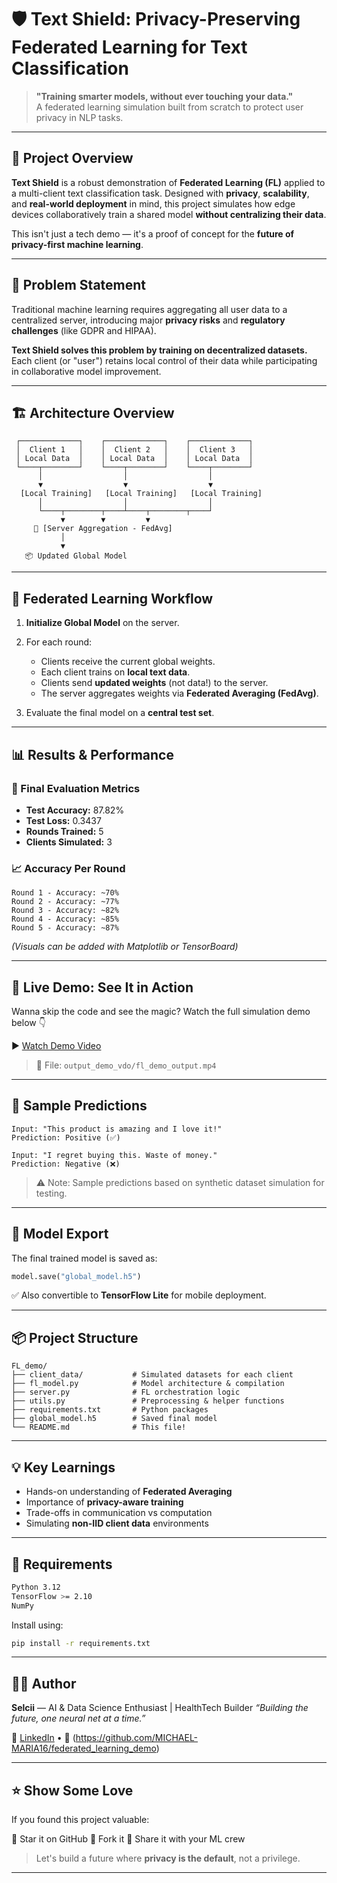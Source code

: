 # 🛡️ Text Shield: Privacy-Preserving Federated Learning for Text Classification

> **"Training smarter models, without ever touching your data."**  
> A federated learning simulation built from scratch to protect user privacy in NLP tasks.

---

## 🚀 Project Overview

**Text Shield** is a robust demonstration of **Federated Learning (FL)** applied to a multi-client text classification task. Designed with **privacy**, **scalability**, and **real-world deployment** in mind, this project simulates how edge devices collaboratively train a shared model **without centralizing their data**.

This isn't just a tech demo — it's a proof of concept for the **future of privacy-first machine learning**.

---

## 🧠 Problem Statement

Traditional machine learning requires aggregating all user data to a centralized server, introducing major **privacy risks** and **regulatory challenges** (like GDPR and HIPAA).

**Text Shield solves this problem by training on decentralized datasets.** Each client (or "user") retains local control of their data while participating in collaborative model improvement.

---

## 🏗️ Architecture Overview

```plaintext
 ┌─────────────┐    ┌─────────────┐    ┌─────────────┐
 │  Client 1   │    │  Client 2   │    │  Client 3   │
 │ Local Data  │    │ Local Data  │    │ Local Data  │
 └────┬────────┘    └────┬────────┘    └────┬────────┘
      │                  │                  │
      ▼                  ▼                  ▼
  [Local Training]   [Local Training]   [Local Training]
      │                  │                  │
      └────┬────────┬────┴────┬────────┬────┘
           ▼        ▼         ▼
     🔁 [Server Aggregation - FedAvg]
           │
           ▼
   📦 Updated Global Model
````

---

## 🔄 Federated Learning Workflow

1. **Initialize Global Model** on the server.
2. For each round:

   * Clients receive the current global weights.
   * Each client trains on **local text data**.
   * Clients send **updated weights** (not data!) to the server.
   * The server aggregates weights via **Federated Averaging (FedAvg)**.
3. Evaluate the final model on a **central test set**.

---

## 📊 Results & Performance

### 🧪 Final Evaluation Metrics

* **Test Accuracy:** 87.82%
* **Test Loss:** 0.3437
* **Rounds Trained:** 5
* **Clients Simulated:** 3

### 📈 Accuracy Per Round

```plaintext
Round 1 - Accuracy: ~70%
Round 2 - Accuracy: ~77%
Round 3 - Accuracy: ~82%
Round 4 - Accuracy: ~85%
Round 5 - Accuracy: ~87%
```

*(Visuals can be added with Matplotlib or TensorBoard)*

---


## 🎥 Live Demo: See It in Action

Wanna skip the code and see the magic? Watch the full simulation demo below 👇

▶️ [Watch Demo Video](./output_demo_vdo/fl_demo_output.mp4)

> 📁 File: `output_demo_vdo/fl_demo_output.mp4`

---


## 🧾 Sample Predictions

```
Input: "This product is amazing and I love it!"
Prediction: Positive (✅)

Input: "I regret buying this. Waste of money."
Prediction: Negative (❌)
```

> ⚠️ Note: Sample predictions based on synthetic dataset simulation for testing.

---

## 💾 Model Export

The final trained model is saved as:

```python
model.save("global_model.h5")
```

✅ Also convertible to **TensorFlow Lite** for mobile deployment.

---

## 📦 Project Structure

```
FL_demo/
├── client_data/           # Simulated datasets for each client
├── fl_model.py            # Model architecture & compilation
├── server.py              # FL orchestration logic
├── utils.py               # Preprocessing & helper functions
├── requirements.txt       # Python packages
├── global_model.h5        # Saved final model
└── README.md              # This file!
```

---

## 💡 Key Learnings

* Hands-on understanding of **Federated Averaging**
* Importance of **privacy-aware training**
* Trade-offs in communication vs computation
* Simulating **non-IID client data** environments

---

## 🔧 Requirements

```bash
Python 3.12
TensorFlow >= 2.10
NumPy
```

Install using:

```bash
pip install -r requirements.txt
```

---

## 👩‍💻 Author

**Selcii** —
AI & Data Science Enthusiast | HealthTech Builder
*“Building the future, one neural net at a time.”*

🔗 [LinkedIn](https://linkedin.com/in/maria-selciya-m) •  🧠 (https://github.com/MICHAEL-MARIA16/federated_learning_demo)

---

## ⭐ Show Some Love

If you found this project valuable:

🌟 Star it on GitHub
🍴 Fork it
📣 Share it with your ML crew

> Let's build a future where **privacy is the default**, not a privilege.

---
